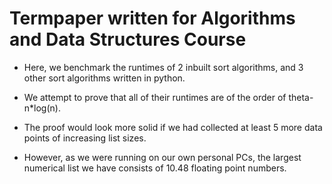 Termpaper written for Algorithms and Data Structures Course
==================================================================

- Here, we benchmark the runtimes of 2 inbuilt sort algorithms, and 3 other sort algorithms written in python.

- We attempt to prove that all of their runtimes are of the order of theta- n*log(n).

- The proof would look more solid if we had collected at least 5 more data points of increasing list sizes.

- However, as we were running on our own personal PCs, the largest numerical list we have consists of 10.48 floating point numbers.
